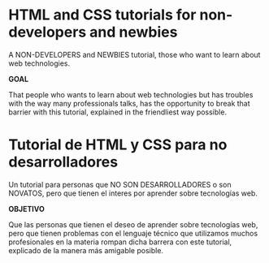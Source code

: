 # HTML and CSS tutorials for non-developers and newbies

A NON-DEVELOPERS and NEWBIES tutorial, those who want to learn about web technologies.

**GOAL**

That people who wants to learn about web technologies but has troubles with the way many professionals talks, has the opportunity to break that barrier with this tutorial, explained in the friendliest way possible. 

# Tutorial de HTML y CSS para no desarrolladores

Un tutorial para personas que NO SON DESARROLLADORES o son NOVATOS, pero que tienen el interes por aprender sobre tecnologías web.

**OBJETIVO**

Que las personas que tienen el deseo de aprender sobre tecnologías web, pero que tienen problemas con el lenguaje técnico que utilizamos muchos profesionales en la materia rompan dicha barrera con este tutorial, explicado de la manera más amigable posible.
